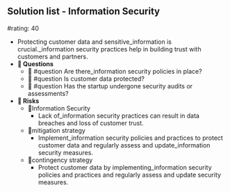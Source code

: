 ## Solution list - Information Security
#rating: 40
- Protecting customer data and sensitive_information is crucial._information security practices help in building trust with customers and partners.
- **💭 Questions**
  - 💭 #question Are there_information security policies in place?
  - 💭 #question Is customer data protected?
  - 💭 #question Has the startup undergone security audits or assessments?
- **🚨 Risks**
  - 🚨Information Security
    - Lack of_information security practices can result in data breaches and loss of customer trust.
  - 🚨mitigation strategy
    - Implement_information security policies and practices to protect customer data and regularly assess and update_information security measures.
  - 🚨contingency strategy
    - Protect customer data by implementing_information security policies and practices and regularly assess and update security measures.



